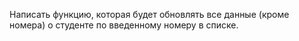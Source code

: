 Написать функцию, которая будет обновлять все данные (кроме номера) о студенте по введенному номеру в списке. 
